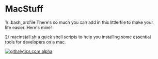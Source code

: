MacStuff
============
1/ .bash_profile
There's so much you can add in this little file to make your life easier.
Here's mine!

2/ macinstall.sh
a quick shell scripts to help you installing some essential tools for developers on a mac.


[![githalytics.com alpha](https://cruel-carlota.pagodabox.com/5f6b9f8c167f7cf349c2f720e85912cc "githalytics.com")](http://githalytics.com/erwanjegouzo/dotfiles)